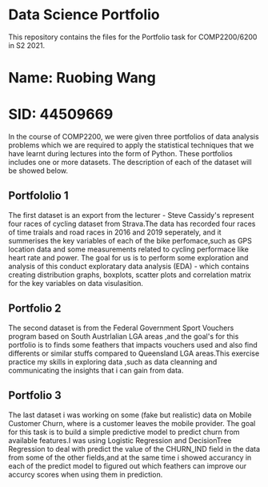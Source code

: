 # Data Science Portfolio

This repository contains the files for the Portfolio task for COMP2200/6200 in S2 2021. 

# Name: Ruobing Wang

# SID: 44509669

In the course of COMP2200, we were given three portfolios of data analysis problems which we are required to apply the statistical techniques that we have learnt during lectures into the form of Python. These portfolios includes one or more datasets. The description of each of the dataset will be showed below.

## Portfololio 1

The first dataset is an export from the lecturer - Steve Cassidy's represent four races of cycling dataset from Strava.The data has recorded four races of time traials and road races in 2016 and 2019 seperately, and it summerises the key variables of each of the bike perfomace,such as GPS location data and some measurements related to cycling performace like heart rate and power. The goal for us is to perform some exploration and analysis of this conduct exploratary data analysis (EDA) - which contains creating distribution graphs, boxplots, scatter plots and correlation matrix for the key variables on data visulasition.

## Portfolio 2

The second dataset is from the Federal Government Sport Vouchers program based on South Austrlalian LGA areas ,and the goal's for this portfolio is to finds some feathers that impacts vouchers used and also find differents or similar stuffs compared to Queensland LGA areas.This exercise practice my skills in exploring data ,such as data cleanning and communicating the insights that i can gain from data. 

## Portfolio 3

The last dataset i  was working on some (fake but realistic) data on Mobile Customer Churn, where is a customer leaves the mobile provider. The goal for this task is to build a simple predictive model to predict churn from available features.I was using Logistic  Regression and DecisionTree Regression to deal with predict the value of the CHURN_IND field in the data from some of the other fields,and at the same time i showed accurancy in each of the predict model to figured out which feathers can improve our accurcy scores when using them in prediction.